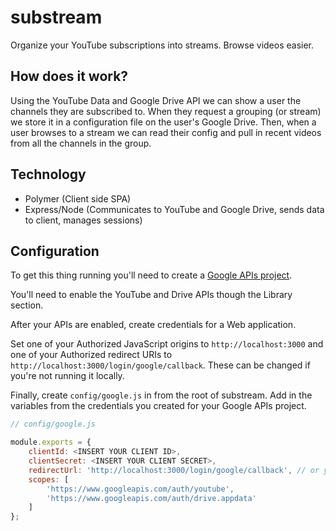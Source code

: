 # substream
Organize your YouTube subscriptions into streams. Browse videos easier.

## How does it work?
Using the YouTube Data and Google Drive API we can show a user the channels they are subscribed to. When they request a grouping (or stream) we store it in a configuration file on the user's Google Drive. Then, when a user browses to a stream we can read their config and pull in recent videos from all the channels in the group.

## Technology
- Polymer (Client side SPA)
- Express/Node (Communicates to YouTube and Google Drive, sends data to client, manages sessions)

## Configuration
To get this thing running you'll need to create a [Google APIs project](https://console.developers.google.com/apis/dashboard).

You'll need to enable the YouTube and Drive APIs though the Library section.

After your APIs are enabled, create credentials for a Web application.

Set one of your Authorized JavaScript origins to `http://localhost:3000` and one of your Authorized redirect URIs to `http://localhost:3000/login/google/callback`. These can be changed if you're not running it locally.

Finally, create `config/google.js` in from the root of substream. Add in the variables from the credentials you created for your Google APIs project.

```javascript
// config/google.js

module.exports = {
    clientId: <INSERT YOUR CLIENT ID>,
    clientSecret: <INSERT YOUR CLIENT SECRET>,
    redirectUrl: 'http://localhost:3000/login/google/callback', // or your custom callback
    scopes: [
        'https://www.googleapis.com/auth/youtube',
        'https://www.googleapis.com/auth/drive.appdata'
    ]
};
```
